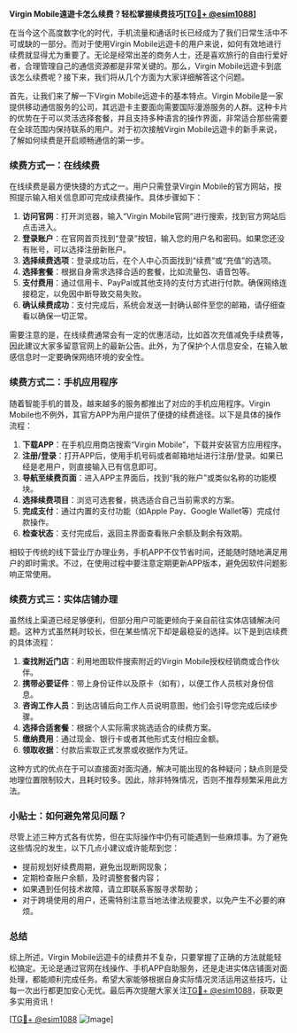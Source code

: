 **Virgin Mobile遠遊卡怎么续费？轻松掌握续费技巧[[TG💪+ @esim1088](https://t.me/s/esim1088)]**

在当今这个高度数字化的时代，手机流量和通话时长已经成为了我们日常生活中不可或缺的一部分。而对于使用Virgin Mobile远遊卡的用户来说，如何有效地进行续费就显得尤为重要了。无论是经常出差的商务人士，还是喜欢旅行的自由行爱好者，合理管理自己的通信资源都是非常关键的。那么，Virgin Mobile远遊卡到底该怎么续费呢？接下来，我们将从几个方面为大家详细解答这个问题。

首先，让我们来了解一下Virgin Mobile远遊卡的基本特点。Virgin Mobile是一家提供移动通信服务的公司，其远遊卡主要面向需要国际漫游服务的人群。这种卡片的优势在于可以灵活选择套餐，并且支持多种语言的操作界面，非常适合那些需要在全球范围内保持联系的用户。对于初次接触Virgin Mobile远遊卡的新手来说，了解如何续费是开启顺畅通信的第一步。

### 续费方式一：在线续费

在线续费是最方便快捷的方式之一。用户只需登录Virgin Mobile的官方网站，按照提示输入相关信息即可完成续费操作。具体步骤如下：

1. **访问官网**：打开浏览器，输入“Virgin Mobile官网”进行搜索，找到官方网站后点击进入。
2. **登录账户**：在官网首页找到“登录”按钮，输入您的用户名和密码。如果您还没有账号，可以选择注册新账户。
3. **选择续费选项**：登录成功后，在个人中心页面找到“续费”或“充值”的选项。
4. **选择套餐**：根据自身需求选择合适的套餐，比如流量包、语音包等。
5. **支付费用**：通过信用卡、PayPal或其他支持的支付方式进行付款。确保网络连接稳定，以免因中断导致交易失败。
6. **确认续费成功**：支付完成后，系统会发送一封确认邮件至您的邮箱，请仔细查看以确保一切正常。

需要注意的是，在线续费通常会有一定的优惠活动，比如首次充值减免手续费等，因此建议大家多留意官网上的最新公告。此外，为了保护个人信息安全，在输入敏感信息时一定要确保网络环境的安全性。

### 续费方式二：手机应用程序

随着智能手机的普及，越来越多的服务都推出了对应的手机应用程序。Virgin Mobile也不例外，其官方APP为用户提供了便捷的续费途径。以下是具体的操作流程：

1. **下载APP**：在手机应用商店搜索“Virgin Mobile”，下载并安装官方应用程序。
2. **注册/登录**：打开APP后，使用手机号码或者邮箱地址进行注册/登录。如果已经是老用户，则直接输入已有信息即可。
3. **导航至续费页面**：进入APP主界面后，找到“我的账户”或类似名称的功能模块。
4. **选择续费项目**：浏览可选套餐，挑选适合自己当前需求的方案。
5. **完成支付**：通过内置的支付功能（如Apple Pay、Google Wallet等）完成付款操作。
6. **检查状态**：支付完成后，返回主界面查看账户余额及剩余有效期。

相较于传统的线下营业厅办理业务，手机APP不仅节省时间，还能随时随地满足用户的即时需求。不过，在使用过程中要注意定期更新APP版本，避免因软件问题影响正常使用。

### 续费方式三：实体店铺办理

虽然线上渠道已经足够便利，但部分用户可能更倾向于亲自前往实体店铺解决问题。这种方式虽然耗时较长，但在某些情况下却是最稳妥的选择。以下是到店续费的具体流程：

1. **查找附近门店**：利用地图软件搜索附近的Virgin Mobile授权经销商或合作伙伴。
2. **携带必要证件**：带上身份证件以及原卡（如有），以便工作人员核对身份信息。
3. **咨询工作人员**：到达店铺后向工作人员说明意图，他们会引导您完成后续步骤。
4. **选择合适套餐**：根据个人实际需求挑选适合的续费方案。
5. **缴纳费用**：通过现金、银行卡或者其他形式支付相应金额。
6. **领取收据**：付款后索取正式发票或收据作为凭证。

这种方式的优点在于可以直接面对面沟通，解决可能出现的各种疑问；缺点则是受地理位置限制较大，且耗时较多。因此，除非特殊情况，否则不推荐频繁采用此方法。

### 小贴士：如何避免常见问题？

尽管上述三种方式各有优势，但在实际操作中仍有可能遇到一些麻烦事。为了避免这些情况的发生，以下几点小建议或许能帮到您：

- 提前规划好续费周期，避免出现断网现象；
- 定期检查账户余额，及时调整套餐内容；
- 如果遇到任何技术故障，请立即联系客服寻求帮助；
- 对于跨境使用的用户，还需特别注意当地法律法规要求，以免产生不必要的麻烦。

### 总结

综上所述，Virgin Mobile远遊卡的续费并不复杂，只要掌握了正确的方法就能轻松搞定。无论是通过官网在线操作、手机APP自助服务，还是走进实体店铺面对面处理，都能顺利完成任务。希望大家能够根据自身实际情况灵活运用这些技巧，让每一次出行都更加安心无忧。最后再次提醒大家关注[TG💪+ @esim1088](https://t.me/s/esim1088)，获取更多实用资讯！

[[TG💪+ @esim1088](https://t.me/s/esim1088) ![Image](https://i.postimg.cc/4NQfJmqS/Snipaste-2025-05-13-00-14-12.png)]
